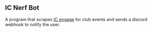 ## IC Nerf Bot ##
A program that scrapes [IC engage](https://ithaca.campuslabs.com/engage/) for club events and sends a discord webhook to notify the user.